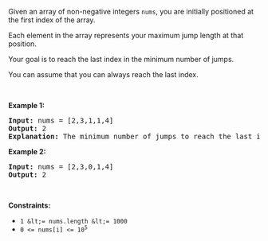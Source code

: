 Given an array of non-negative integers `` nums ``, you are initially positioned at the first index of the array.

Each element in the array represents your maximum jump length at that position.

Your goal is to reach the last index in the minimum number of jumps.

You can assume that you can always reach the last index.

&nbsp;

__Example 1:__

<pre>
<strong>Input:</strong> nums = [2,3,1,1,4]
<strong>Output:</strong> 2
<strong>Explanation:</strong> The minimum number of jumps to reach the last index is 2. Jump 1 step from index 0 to 1, then 3 steps to the last index.
</pre>

__Example 2:__

<pre>
<strong>Input:</strong> nums = [2,3,0,1,4]
<strong>Output:</strong> 2
</pre>

&nbsp;

__Constraints:__

*   `` 1 &lt;= nums.length &lt;= 1000 ``
*   <code>0 &lt;= nums[i] &lt;= 10<sup>5</sup></code>